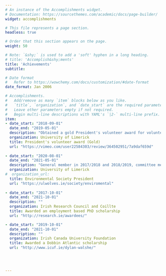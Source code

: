 ```yaml
---
# An instance of the Accomplishments widget.
# Documentation: https://sourcethemes.com/academic/docs/page-builder/
widget: accomplishments

# This file represents a page section.
headless: true

# Order that this section appears on the page.
weight: 50

# Note: `&shy;` is used to add a 'soft' hyphen in a long heading.
# title: 'Accomplish&shy;ments'
title: 'Achievements'
subtitle:

# Date format
#   Refer to https://wowchemy.com/docs/customization/#date-format
date_format: Jan 2006

# Accomplishments.
#   Add/remove as many `item` blocks below as you like.
#   `title`, `organization`, and `date_start` are the required parameters.
#   Leave other parameters empty if not required.
#   Begin multi-line descriptions with YAML's `|2-` multi-line prefix.
item:
- date_start: "2018-09-01"
  date_end: "2019-05-01"
  description: "Obtained a gold President's volunteer award for volunteering at least 60 hours over the two semesters of the academic year 2018/2019. I volunteered teaching technology such as how to use email, Whatsapp, book flights and holidays abroad to the older generation. I also volunteered with a friend who is a secondary school teacher, helping him to run an after school STEM club -  https://vimeo.com/user22584303/review/364502951/7a9daf659d"
  organization: University of Limerick 
  title: President's volunteer award (Gold)
  url: "https://vimeo.com/user22584303/review/364502951/7a9daf659d"
  
- date_start: "2020-08-01"
  date_end: "2021-05-01"
  description: "General member in 2017/2018 and 2018/2019, committee member in 2019/2020 where I was the twitter PRO and led the team in charge of sponsorship. That year we were sponsored by 6 companies who donated a total of €3,500. We used the money to purchase and install water fountains on campus which allows our students to reduce their plastic waste. As president, I chaired the meetings, organised a 12 days of Christmas competition which saw our social media following more than double on Instagram and Twitter, and ***."
  organization: University of Limerick
#  organization_url: 
  title: Environmental Society President
  url: "https://ulwolves.ie/society/enviromental"
  
- date_start: "2017-10-01"
  date_end: "2021-10-01"
  description: ""
  organization: Irish Research Council and Coillte
  title: Awarded an employment based PhD scholarship
  url: "http://research.ie/awardees/"

- date_start: "2019-10-01"
  date_end: "2021-10-01"
  description: ""
  organization: Irish Canada University Foundation
  title: Awarded a Dobbin Atlantic scholarship
  url: "http://www.icuf.ie/dylan-walshe/"
  
  

  
---
```

